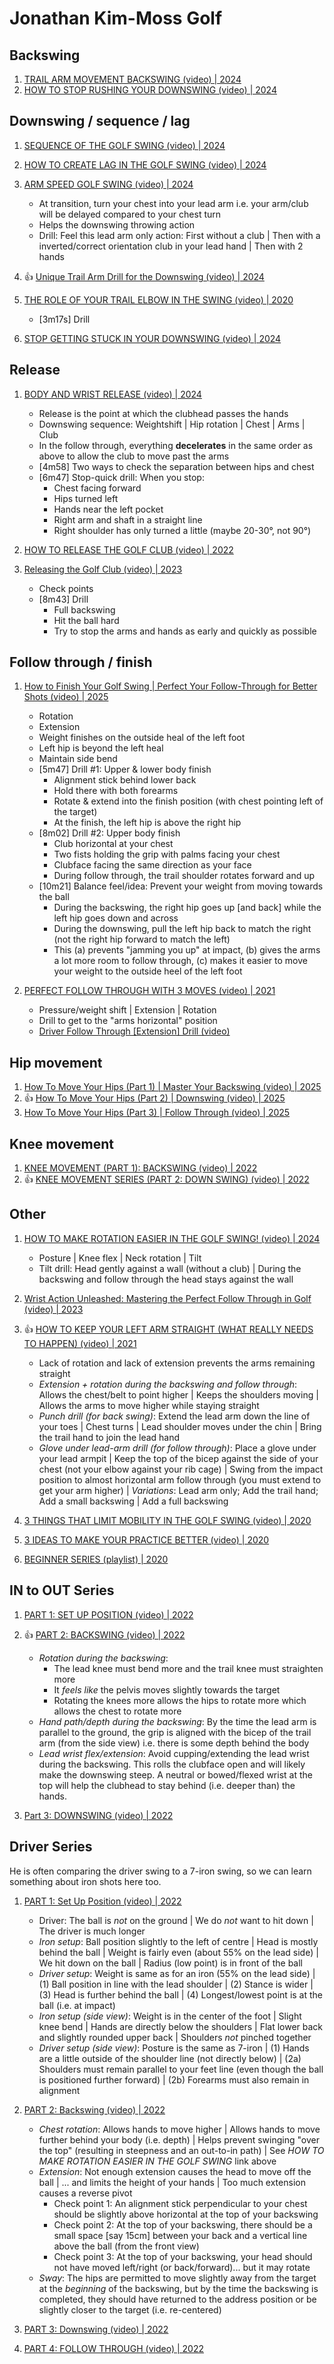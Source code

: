 # Jonathan Kim-Moss Golf

## Backswing

1. [TRAIL ARM MOVEMENT BACKSWING (video) | 2024](https://www.youtube.com/watch?v=mT0Kwhb72rg)
1. [HOW TO STOP RUSHING YOUR DOWNSWING (video) | 2024](https://www.youtube.com/watch?v=4TZqQDkhEIs)


## Downswing / sequence / lag

1. [SEQUENCE OF THE GOLF SWING (video) | 2024](https://www.youtube.com/watch?v=lXEmb8TRNgg)
1. [HOW TO CREATE LAG IN THE GOLF SWING (video) | 2024](https://www.youtube.com/watch?v=-f_b1DJrG_A)
1. [ARM SPEED GOLF SWING (video) | 2024](https://www.youtube.com/watch?v=FmCt2R8rxHw)
   - At transition, turn your chest into your lead arm
     i.e. your arm/club will be delayed compared to your chest turn
   - Helps the downswing throwing action
   - Drill: Feel this lead arm only action: First without a club | Then with a
     inverted/correct orientation club in your lead hand | Then with 2 hands

1. :thumbsup: [Unique Trail Arm Drill for the Downswing (video) | 2024](https://www.youtube.com/watch?v=Ir_aGimPpKg)
1. [THE ROLE OF YOUR TRAIL ELBOW IN THE SWING (video) | 2020](https://www.youtube.com/watch?v=GvSOoQiPcPE&t=3m17s)
   - [3m17s] Drill
1. [STOP GETTING STUCK IN YOUR DOWNSWING (video) | 2024](https://www.youtube.com/watch?v=vSLzxdrgjNo)


## Release

1. [BODY AND WRIST RELEASE (video) | 2024](https://www.youtube.com/watch?v=mO3-3ZfzFhc)
   - Release is the point at which the clubhead passes the hands
   - Downswing sequence: Weightshift | Hip rotation | Chest | Arms | Club
   - In the follow through, everything **decelerates** in the same order
     as above to allow the club to move past the arms
   - [4m58] Two ways to check the separation between hips and chest
   - [6m47] Stop-quick drill: When you stop:
     * Chest facing forward
     * Hips turned left
     * Hands near the left pocket
     * Right arm and shaft in a straight line
     * Right shoulder has only turned a little (maybe 20-30°, not 90°)

1. [HOW TO RELEASE THE GOLF CLUB (video) | 2022](https://www.youtube.com/watch?v=Y_icyjq4B7A)

1. [Releasing the Golf Club (video) | 2023](https://www.youtube.com/watch?v=MVR6WCbOR0M)
   - Check points
   - [8m43] Drill
     * Full backswing
     * Hit the ball hard
     * Try to stop the arms and hands as early and quickly as possible


## Follow through / finish

1. [How to Finish Your Golf Swing | Perfect Your Follow-Through for Better Shots (video) | 2025](https://www.youtube.com/watch?v=PgIETq-SEHk)
   - Rotation
   - Extension
   - Weight finishes on the outside heal of the left foot
   - Left hip is beyond the left heal
   - Maintain side bend
   - [5m47] Drill #1: Upper & lower body finish
     * Alignment stick behind lower back
     * Hold there with both forearms
     * Rotate & extend into the finish position (with chest
       pointing left of the target)
     * At the finish, the left hip is above the right hip
   - [8m02] Drill #2: Upper body finish
     * Club horizontal at your chest
     * Two fists holding the grip with palms facing your chest
     * Clubface facing the same direction as your face
     * During follow through, the trail shoulder rotates forward and up
   - [10m21] Balance feel/idea: Prevent your weight from moving towards the ball
     * During the backswing, the right hip goes up [and back] while
       the left hip goes down and across
     * During the downswing, pull the left hip back to match the right
       (not the right hip forward to match the left)
     * This (a) prevents "jamming you up" at impact, (b) gives the
       arms a lot more room to follow through, (c) makes it easier
       to move your weight to the outside heel of the left foot

1. [PERFECT FOLLOW THROUGH WITH 3 MOVES (video) | 2021](https://www.youtube.com/watch?v=-WMnaMuLw0Y)
   - Pressure/weight shift | Extension | Rotation
   - Drill to get to the "arms horizontal" position
   - [Driver Follow Through [Extension] Drill (video)](https://www.youtube.com/shorts/4blOaiiETY4)


## Hip movement

1. [How To Move Your Hips (Part 1) | Master Your Backswing (video) | 2025](https://www.youtube.com/watch?v=lVX9uewZZzE)
1. :thumbsup: [How To Move Your Hips (Part 2) | Downswing (video) | 2025](https://www.youtube.com/watch?v=d6v3SaRHs7M)
1. [How To Move Your Hips (Part 3) | Follow Through (video) | 2025](https://www.youtube.com/watch?v=OD88ceFlK2M)


## Knee movement

1. [KNEE MOVEMENT (PART 1): BACKSWING (video) | 2022](https://www.youtube.com/watch?v=EQgqfuAGuNM)
1. :thumbsup: [KNEE MOVEMENT SERIES (PART 2: DOWN SWING) (video) | 2022](https://www.youtube.com/watch?v=lM0U_pUUM44)


## Other

1. [HOW TO MAKE ROTATION EASIER IN THE GOLF SWING! (video) | 2024](https://www.youtube.com/watch?v=17NThfso1ic)
   - Posture | Knee flex | Neck rotation | Tilt
   - Tilt drill: Head gently against a wall (without a club) | During
     the backswing and follow through the head stays against the wall

1. [Wrist Action Unleashed: Mastering the Perfect Follow Through in Golf (video) | 2023](https://www.youtube.com/watch?v=za4T2rhDupA)

1. :thumbsup: [HOW TO KEEP YOUR LEFT ARM STRAIGHT (WHAT REALLY NEEDS TO HAPPEN) (video) | 2021](https://www.youtube.com/watch?v=65v-CLglPV4)
   - Lack of rotation and lack of extension prevents the arms remaining straight
   - *Extension + rotation during the backswing and follow through*:
     Allows the chest/belt to point higher | Keeps the shoulders moving |
     Allows the arms to move higher while staying straight
   - *Punch drill (for back swing)*: Extend the lead arm down the line
     of your toes | Chest turns | Lead shoulder moves under the chin |
     Bring the trail hand to join the lead hand
   - *Glove under lead-arm drill (for follow through)*:
     Place a glove under your lead armpit | Keep the top of the bicep
     against the side of your chest (not your elbow against your rib cage) |
     Swing from the impact position to almost horizontal arm follow through
     (you must extend to get your arm higher) | *Variations*: Lead arm only;
     Add the trail hand; Add a small backswing | Add a full backswing

1. [3 THINGS THAT LIMIT MOBILITY IN THE GOLF SWING (video) | 2020](https://www.youtube.com/watch?v=hXWm4T9WBkw)
1. [3 IDEAS TO MAKE YOUR PRACTICE BETTER (video) | 2020](https://www.youtube.com/watch?v=fj2fC-T8nGw)

1. [BEGINNER SERIES (playlist) | 2020](https://www.youtube.com/playlist?list=PL9LXECPA3NlXMPgah2bAs8R9nopsBa6vg)


## IN to OUT Series

1. [PART 1: SET UP POSITION (video) | 2022](https://www.youtube.com/watch?v=6K0aZn1ngZY)

1. :thumbsup: [PART 2: BACKSWING (video) | 2022](https://www.youtube.com/watch?v=FyKRRBvgtQY)
   - *Rotation during the backswing*:
     * The lead knee must bend more and the trail knee must straighten more
     * It *feels like* the pelvis moves slightly towards the target
     * Rotating the knees more allows the hips to rotate more
       which allows the chest to rotate more
   - *Hand path/depth during the backswing*: By the time the
     lead arm is parallel to the ground, the grip is aligned
     with the bicep of the trail arm (from the side view)
     i.e. there is some depth behind the body
   - *Lead wrist flex/extension*: Avoid cupping/extending the
     lead wrist during the backswing. This rolls the clubface
     open and will likely make the downswing steep. A neutral
     or bowed/flexed wrist at the top will help the clubhead
     to stay behind (i.e. deeper than) the hands.

1. [Part 3: DOWNSWING (video) | 2022](https://www.youtube.com/watch?v=QXHKCNzkJh8)


## Driver Series

He is often comparing the driver swing to a 7-iron swing, so we can
learn something about iron shots here too.

1. [PART 1: Set Up Position (video) | 2022](https://www.youtube.com/watch?v=zdp-flHvhdY)
   - Driver: The ball is *not* on the ground | We do *not*
     want to hit down | The driver is much longer
   - *Iron setup*: Ball position slightly to the left of centre |
     Head is mostly behind the ball | Weight is fairly even
     (about 55% on the lead side) | We hit down on the ball |
     Radius (low point) is in front of the ball
   - *Driver setup*: Weight is same as for an iron (55% on the lead side) |
     (1) Ball position in line with the lead shoulder |
     (2) Stance is wider | (3) Head is further behind the ball |
     (4) Longest/lowest point is at the ball (i.e. at impact)
   - *Iron setup (side view)*: Weight is in the center of the foot |
     Slight knee bend | Hands are directly below the shoulders |
     Flat lower back and slightly rounded upper back |
     Shoulders *not* pinched together
   - *Driver setup (side view)*: Posture is the same as 7-iron |
     (1) Hands are a little outside of the shoulder line (not directly below) |
     (2a) Shoulders must remain parallel to your feet line (even
     though the ball is positioned further forward) | (2b) Forearms
     must also remain in alignment

1. [PART 2: Backswing (video) | 2022](https://www.youtube.com/watch?v=2PP5vA1XTOE)
   - *Chest rotation*: Allows hands to move higher | Allows hands to
     move further behind your body (i.e. depth) | Helps prevent swinging
     "over the top" (resulting in steepness and an out-to-in path) |
     See *HOW TO MAKE ROTATION EASIER IN THE GOLF SWING* link above
   - *Extension*: Not enough extension causes the head to move off the ball |
     ... and limits the height of your hands | Too much extension causes
     a reverse pivot
     * Check point 1: An alignment stick perpendicular to your chest should
       be slightly above horizontal at the top of your backswing
     * Check point 2: At the top of your backswing, there should be a small
       space [say 15cm] between your back and a vertical line above the ball
       (from the front view)
     * Check point 3: At the top of your backswing, your head should not
       have moved left/right (or back/forward)... but it may rotate
   - *Sway*: The hips are permitted to move slightly away from the target
     at the *beginning* of the backswing, but by the time the backswing
     is completed, they should have returned to the address position
     or be slightly closer to the target (i.e. re-centered)

1. [PART 3: Downswing (video) | 2022](https://www.youtube.com/watch?v=VKegow4i6Mo)
1. [PART 4: FOLLOW THROUGH (video) | 2022](https://www.youtube.com/watch?v=h6x_DTC3jp0)

